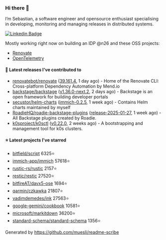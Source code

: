 ### Hi there 👋

I’m Sebastian, a software engineer and opensource enthusiast specialising in developing, monitoring and managing releases in distributed systems.    

[![Linkedin Badge](https://img.shields.io/badge/-LinkedIn-blue?style=flat&logo=Linkedin&logoColor=white&link=https://www.linkedin.com/in/sebastian-poxhofer/)](https://www.linkedin.com/in/sebastian-poxhofer/)

Mostly working right now on building an IDP @n26 and these OSS projects:
- [Renovate](https://github.com/renovatebot/renovate)
- [OpenTelemetry](https://github.com/open-telemetry)



#### 🚀 Latest releases I've contributed to

- [renovatebot/renovate](https://github.com/renovatebot/renovate) ([39.161.4](https://github.com/renovatebot/renovate/releases/tag/39.161.4), 1 day ago) - Home of the Renovate CLI: Cross-platform Dependency Automation by Mend.io
- [backstage/backstage](https://github.com/backstage/backstage) ([v1.36.0-next.2](https://github.com/backstage/backstage/releases/tag/v1.36.0-next.2), 2 days ago) - Backstage is an open framework for building developer portals
- [secustor/helm-charts](https://github.com/secustor/helm-charts) ([immich-0.2.5](https://github.com/secustor/helm-charts/releases/tag/immich-0.2.5), 1 week ago) - Contains Helm charts maintained by myself
- [RoadieHQ/roadie-backstage-plugins](https://github.com/RoadieHQ/roadie-backstage-plugins) ([release-2025-01-27](https://github.com/RoadieHQ/roadie-backstage-plugins/releases/tag/release-2025-01-27), 1 week ago) - All Backstage plugins created by Roadie.
- [k0sproject/k0sctl](https://github.com/k0sproject/k0sctl) ([v0.22.0](https://github.com/k0sproject/k0sctl/releases/tag/v0.22.0), 2 weeks ago) - A bootstrapping and management tool for k0s clusters.

#### ⭐ Latest projects I've starred

- [bitfield/script](https://github.com/bitfield/script) 6325⭐
- [immich-app/immich](https://github.com/immich-app/immich) 57618⭐
- [rustic-rs/rustic](https://github.com/rustic-rs/rustic) 2157⭐
- [restic/restic](https://github.com/restic/restic) 27520⭐
- [bitfireAT/davx5-ose](https://github.com/bitfireAT/davx5-ose) 1694⭐
- [qarmin/czkawka](https://github.com/qarmin/czkawka) 21807⭐
- [vadimdemedes/ink](https://github.com/vadimdemedes/ink) 27563⭐
- [google-gemini/cookbook](https://github.com/google-gemini/cookbook) 10581⭐
- [microsoft/markitdown](https://github.com/microsoft/markitdown) 36200⭐
- [standard-schema/standard-schema](https://github.com/standard-schema/standard-schema) 1356⭐



Generated by https://github.com/muesli/readme-scribe

